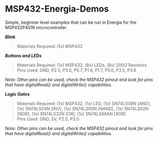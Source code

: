 # MSP432-Energia-Demos
Simple, beginner level examples that can be run in Energia for the MSP432P401R microcontroller.

***Blink*** 
>Materials Required: (1x) MSP432

***Buttons and LEDs***
>Materials Required: (1x) MSP432, (8x) LEDs, (8x) 200Ω Resistors<br/>
Pins Used: GND, P2.5, P3.0, P5.7, P1.6, P1.7, P5.0, P3.5, P3.6

_Note: Other pins can be used, check the MSP432 pinout and look for pins that have digitalRead() and digitalWrite() capabilities._

***Logic Gates***
>Materials Required: (1x) MSP432, (1x) LED, (1x) SN74LS08N [AND], (1x) SN74LS04N [INV], (1x) SN74LS00N [NAND], (1x) SN74LS02N [NOR], (1x) SN74LS32N [OR], (1x) SN74LS86AN [XOR]<br/>
Pins Used: GND, 5V, P2.5, P3.0

_Note: Other pins can be used, check the MSP432 pinout and look for pins that have digitalRead() and digitalWrite() capabilities._
